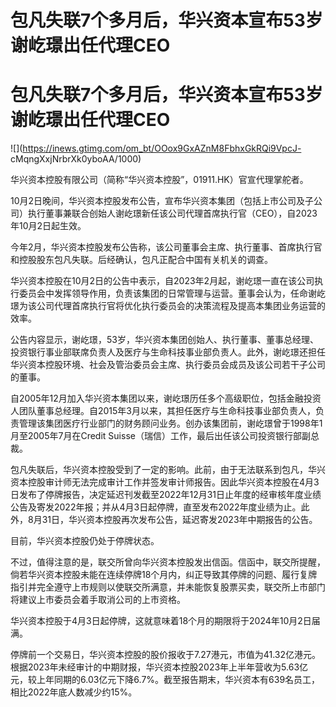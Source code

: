 # 包凡失联7个多月后，华兴资本宣布53岁谢屹璟出任代理CEO

# 包凡失联7个多月后，华兴资本宣布53岁谢屹璟出任代理CEO

![](https://inews.gtimg.com/om_bt/OOox9GxAZnM8FbhxGkRQi9VpcJ-
cMqngXxjNrbrXk0yboAA/1000)

华兴资本控股有限公司（简称“华兴资本控股”，01911.HK）官宣代理掌舵者。

10月2日晚间，华兴资本控股发布公告，宣布华兴资本集团（包括上市公司及子公司）执行董事兼联合创始人谢屹璟新任该公司代理首席执行官（CEO），自2023年10月2日起生效。

今年2月，华兴资本控股发布公告称，该公司董事会主席、执行董事、首席执行官和控股股东包凡失联。后经确认，包凡正配合中国有关机关的调查。

华兴资本控股在10月2日的公告中表示，自2023年2月起，谢屹璟一直在该公司执行委员会中发挥领导作用，负责该集团的日常管理与运营。董事会认为，任命谢屹璟为该公司代理首席执行官将优化执行委员会的决策流程及提高本集团业务运营的效率。

公告内容显示，谢屹璟，53岁，华兴资本集团创始人、执行董事、董事总经理、投资银行事业部联席负责人及医疗与生命科技事业部负责人。此外，谢屹璟还担任华兴资本控股环境、社会及管治委员会主席、执行委员会成员及该公司若干子公司的董事。

自2005年12月加入华兴资本集团以来，谢屹璟历任多个高级职位，包括金融投资人团队董事总经理。自2015年3月以来，其担任医疗与生命科技事业部负责人，负责管理该集团医疗行业部门的财务顾问业务。创办该集团前，谢屹璟曾于1998年1月至2005年7月在Credit
Suisse（瑞信）工作，最后出任该公司投资银行部副总裁。

包凡失联后，华兴资本控股受到了一定的影响。此前，由于无法联系到包凡，华兴资本控股审计师无法完成审计工作并签发审计师报告。因此华兴资本控股在4月3日发布了停牌报告，决定延迟刊发截至2022年12月31日止年度的经审核年度业绩公告及寄发2022年报；并从4月3日起停牌，直至发布2022年度业绩为止。此外，8月31日，华兴资本控股再次发布公告，延迟寄发2023年中期报告的公告。

目前，华兴资本控股仍处于停牌状态。

不过，值得注意的是，联交所曾向华兴资本控股发出信函。信函中，联交所提醒，倘若华兴资本控股未能在连续停牌18个月内，纠正导致其停牌的问题、履行复牌指引并完全遵守上市规则以使联交所满意，并未能恢复股票买卖，联交所上市部门将建议上市委员会着手取消公司的上市资格。

华兴资本控股于4月3日起停牌，这就意味着18个月的期限将于2024年10月2日届满。

停牌前一个交易日，华兴资本控股的股价报收于7.27港元，市值为41.32亿港元。根据2023年未经审计的中期财报，华兴资本控股2023年上半年营收为5.63亿元，较上年同期的6.03亿元下降6.7%。截至报告期末，华兴资本有639名员工，相比2022年底人数减少约15%。

